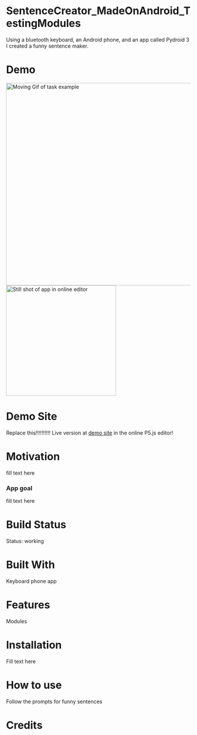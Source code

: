 # SentenceCreator_MadeOnAndroid_TestingModules
Using a bluetooth keyboard, an Android phone, and an app called Pydroid 3 I created a funny sentence maker.  

# Demo 

<img src="images/RelentlessProjectApp.gif" height = "550" alt="Moving Gif of task example">

<img src="images/FullImageOfRelentlessTimer.PNG" height = "300" alt="Still shot of app in online editor">

# Demo Site

Replace this!!!!!!!!!! Live version at [demo site](https://editor.p5js.org/DesignCJT/full/BkALH6xe4) in the online P5.js editor!


# Motivation

fill text here 


### App goal

fill text here


# Build Status

Status: working


# Built With

Keyboard
phone
app

# Features

Modules



# Installation

Fill text here

# How to use

Follow the prompts for funny sentences

# Credits

